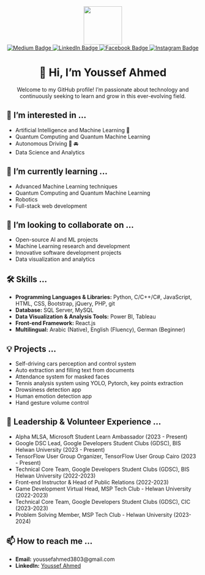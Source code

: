 <div id="header" align="center">
  <img src="https://media.giphy.com/media/M9gbBd9nbDrOTu1Mqx/giphy.gif" width="100"/>
</div>

<div id="badges" align="center">
  <a href="https://medium.com/@joodintjr">
    <img src="https://img.shields.io/badge/Medium-12100E?style=for-the-badge&logo=medium&logoColor=white" alt="Medium Badge"/>
  </a>
  <a href="https://www.linkedin.com/in/youssef-ahmed-ramdan/">
    <img src="https://img.shields.io/badge/LinkedIn-blue?style=for-the-badge&logo=linkedin&logoColor=white" alt="LinkedIn Badge"/>
  </a>
  <a href="https://www.facebook.com/joointj">
    <img src="https://img.shields.io/badge/Facebook-blue?style=for-the-badge&logo=facebook&logoColor=white" alt="Facebook Badge"/>
  </a>
  <a href="https://www.instagram.com/youssef_ahmed_3803/">
    <img src="https://img.shields.io/badge/Instagram-E4405F?style=for-the-badge&logo=instagram&logoColor=white" alt="Instagram Badge"/>
  </a>
</div>

<h1 align="center">👋 Hi, I’m Youssef Ahmed</h1>

<p align="center">
  Welcome to my GitHub profile! I’m passionate about technology and continuously seeking to learn and grow in this ever-evolving field.
</p>

<h2>👀 I’m interested in ...</h2>
<ul>
  <li>Artificial Intelligence and Machine Learning 🤖</li>
  <li>Quantum Computing and Quantum Machine Learning</li>
  <li>Autonomous Driving 🚙 🚘</li>
  <li>Data Science and Analytics</li>
</ul>

<h2>🌱 I’m currently learning ...</h2>
<ul>
  <li>Advanced Machine Learning techniques</li>
  <li>Quantum Computing and Quantum Machine Learning</li>
  <li>Robotics</li>
  <li>Full-stack web development</li>
</ul>

<h2>💞️ I’m looking to collaborate on ...</h2>
<ul>
  <li>Open-source AI and ML projects</li>
  <li>Machine Learning research and development</li>
  <li>Innovative software development projects</li>
  <li>Data visualization and analytics</li>
</ul>

<h2>🛠 Skills ...</h2>
<ul>
  <li><strong>Programming Languages & Libraries:</strong> Python, C/C++/C#, JavaScript, HTML, CSS, Bootstrap, jQuery, PHP, git</li>
  <li><strong>Database:</strong> SQL Server, MySQL</li>
  <li><strong>Data Visualization & Analysis Tools:</strong> Power BI, Tableau</li>
  <li><strong>Front-end Framework:</strong> React.js</li>
  <li><strong>Multilingual:</strong> Arabic (Native), English (Fluency), German (Beginner)</li>
</ul>

<h2>💡 Projects ...</h2>
<ul>
  <li>Self-driving cars perception and control system</li>
  <li>Auto extraction and filling text from documents</li>
  <li>Attendance system for masked faces</li>
  <li>Tennis analysis system using YOLO, Pytorch, key points extraction</li>
  <li>Drowsiness detection app</li>
  <li>Human emotion detection app</li>
  <li>Hand gesture volume control</li>
</ul>

<h2>🌟 Leadership & Volunteer Experience ...</h2>
<ul>
  <li>Alpha MLSA, Microsoft Student Learn Ambassador (2023 - Present)</li>
  <li>Google DSC Lead, Google Developers Student Clubs (GDSC), BIS Helwan University (2023 - Present)</li>
  <li>TensorFlow User Group Organizer, TensorFlow User Group Cairo (2023 - Present)</li>
  <li>Technical Core Team, Google Developers Student Clubs (GDSC), BIS Helwan University (2022-2023)</li>
  <li>Front-end Instructor & Head of Public Relations (2022-2023)</li>
  <li>Game Development Virtual Head, MSP Tech Club - Helwan University (2022-2023)</li>
  <li>Technical Core Team, Google Developers Student Clubs (GDSC), CIC (2023-2023)</li>
  <li>Problem Solving Member, MSP Tech Club - Helwan University (2023-2024)</li>
</ul>

<h2>📫 How to reach me ...</h2>
<ul>
  <li><strong>Email:</strong> youssefahmed3803@gmail.com</li>
  <li><strong>LinkedIn:</strong> <a href="https://www.linkedin.com/in/youssef-ahmed-ramdan/">Youssef Ahmed</a></li>
</ul>
